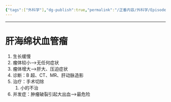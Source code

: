```yaml
---
{"tags":["外科学"],"dg-publish":true,"permalink":"/正番内容/外科学/Episode 06. 普外科/肝良性肿瘤/","dgPassFrontmatter":true}
---
```


---
# 肝海绵状血管瘤
1. 生长缓慢
2. 瘤体较小-->无任何症状
3. 瘤体增大-->肝大、压迫症状
4. 诊断：B 超、CT、MR、肝动脉造影
5. 治疗：手术切除
	1. 小的不治
6. 并发症：肿瘤破裂引起大出血-->最危险